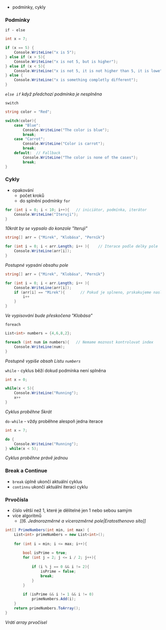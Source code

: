 - podmínky, cykly
### Podmínky

`if - else`
```csharp
int x = 7;

if (x == 5) {
	Console.WriteLine("x is 5");
} else if (x > 5){
	Console.WriteLine("x is not 5, but is higher");	
} else if (x < 5){
	Console.WriteLine("x is not 5, it is not higher than 5, it is lowe")
} else {
	Console.WriteLine("x is something completly different");
}
```
*`else if` když předchozí podmínka je nesplněna*

`switch`
```csharp
string color = "Red";

switch(color){
	case "Blue":
		Console.WriteLine("The color is blue");
		break;
	case "Carrot":
		Console.WriteLine("Color is carrot");
		break;
	default:  // Fallback
		Console.WriteLine("The color is none of the cases");
		break;
}
```

### Cykly
- opakování
	- počet kroků
	- do splnění podmínky
`for`
```csharp
for (int i = 0; i < 10; i++){   // iniciátor, podmínka, iterátor
	Console.WriteLine("Iteruji");
}
```
*10krát by se vypsalo do konzole "Iteruji"*

```csharp
string[] arr = {"Mirek", "Klobása", "Perník"}

for (int i = 0; i < arr.Length; i++ ){    // Iterace podle delky pole
	Console.WriteLine(arr[i]);
}
```
*Postupné vypsání obsahu pole*

```csharp
string[] arr = {"Mirek", "Klobása", "Perník"}

for (int i = 0; i < arr.Length; i++ ){
	Console.WriteLine(arr[i]);
	if (arr[i] == "Mirek"){       // Pokud je splneno, prskakujeme nasledujici
		i++
	}
}
```
*Ve vypisování bude přeskočena "Klobása"*

`foreach`
```csharp
List<int> numbers = {4,6,8,2};

foreach (int num in numbers){   // Nemame moznost kontrolovat index
	Console.WriteLine(num);
}
```
*Postupně vypíše obsah Listu `numbers`*

`while` - cyklus běží dokud podmínka není splněna
```csharp
int x = 0;

while(x < 5){
	Console.WriteLine("Running");
	x++
}
```
*Cyklus proběhne 5krát*

`do-while` - vždy proběhne alespoň jedna iterace
```csharp
int x = 7;

do {
	Console.WriteLine("Running");
} while(x < 5);
```
*Cyklus proběhne právě jednou*

### Break a Continue
- `break` úplně ukončí aktuální cyklus
- `continnu` ukončí aktuální iteraci cyklu

### Prvočísla
- číslo větší než 1, které je dělitelné jen 1 nebo sebou samým
- více algoritmů
	- *[[6. Jednorozměrné a vícerozměrné pole|Eratosthenovo síto]]*
```csharp
int[] PrimeNumbers(int min, int max) {
	List<int> primeNumbers = new List<int>();
	
	for (int i = min; i <= max; i++){
	
		bool isPrime = true;	
		for (int j = 2; j <= i / 2; j++){
			
			if (i % j == 0 && i != 2){
				isPrime = false;
				break;
			}
		}
		
		if (isPrime && i != 1 && i != 0)
			primeNumbers.Add(i);
	}	
	return primeNumbers.ToArray();
}
```
*Vrátí array prvočísel*